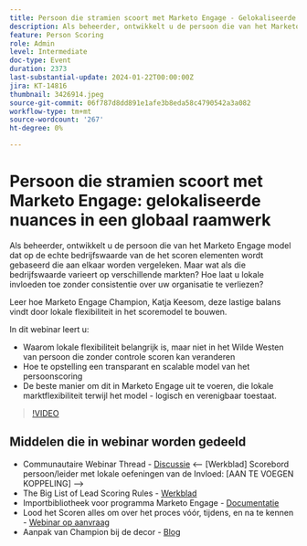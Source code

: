 ```yaml
---
title: Persoon die stramien scoort met Marketo Engage - Gelokaliseerde nuances in een Globaal Kader
description: Als beheerder, ontwikkelt u de persoon die van het Marketo Engage model dat op de echte bedrijfswaarde van de het scoren elementen wordt gebaseerd die aan elkaar worden vergeleken. Maar wat als die bedrijfswaarde varieert op verschillende markten? Hoe laat u lokale invloeden toe zonder consistentie over uw organisatie te verliezen? Leer hoe u een balans vindt door lokale flexibiliteit op te nemen in het scoremodel.
feature: Person Scoring
role: Admin
level: Intermediate
doc-type: Event
duration: 2373
last-substantial-update: 2024-01-22T00:00:00Z
jira: KT-14816
thumbnail: 3426914.jpeg
source-git-commit: 06f787d8dd891e1afe3b8eda58c4790542a3a082
workflow-type: tm+mt
source-wordcount: '267'
ht-degree: 0%

---
```



# Persoon die stramien scoort met Marketo Engage: gelokaliseerde nuances in een globaal raamwerk

Als beheerder, ontwikkelt u de persoon die van het Marketo Engage model dat op de echte bedrijfswaarde van de het scoren elementen wordt gebaseerd die aan elkaar worden vergeleken. Maar wat als die bedrijfswaarde varieert op verschillende markten? Hoe laat u lokale invloeden toe zonder consistentie over uw organisatie te verliezen?

Leer hoe Marketo Engage Champion, Katja Keesom, deze lastige balans vindt door lokale flexibiliteit in het scoremodel te bouwen.

In dit webinar leert u:

* Waarom lokale flexibiliteit belangrijk is, maar niet in het Wilde Westen van persoon die zonder controle scoren kan veranderen
* Hoe te opstelling een transparant en scalable model van het persoonscoring
* De beste manier om dit in Marketo Engage uit te voeren, die lokale marktflexibiliteit terwijl het model - logisch en verenigbaar toestaat.

>[!VIDEO](https://video.tv.adobe.com/v/3426914/?learn=on)

## Middelen die in webinar worden gedeeld

* Communautaire Webinar Thread - [Discussie](https://nation.marketo.com/t5/product-discussions/learn-from-your-peers-webinar-person-scoring-mastery-with/m-p/343084#M194864)
&lt;— [Werkblad] Scorebord persoon/leider met lokale oefeningen van de Invloed: [AAN TE VOEGEN KOPPELING] —>
* The Big List of Lead Scoring Rules - [Werkblad](https://go.marketo.com/rs/561-HYG-937/images/Marketo-Lead-Scoring.pdf)
* Importbibliotheek voor programma Marketo Engage - [Documentatie](https://experienceleague.adobe.com/docs/marketo/using/product-docs/core-marketo-concepts/programs/program-library/program-import-library-overview.html)
* Lood het Scoren alles om over het proces vóór, tijdens, en na te kennen - [Webinar op aanvraag](https://business.adobe.com/summit/2020/all-about-the-before-during-and-after-of-lead-scoring.html)
* Aanpak van Champion bij de decor - [Blog](https://nation.marketo.com/t5/product-blogs/marketo-success-series-lead-scoring/ba-p/309849)
